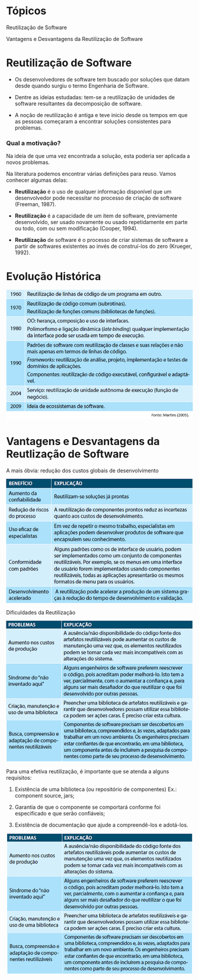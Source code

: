 # Tópicos

Reutilização de Software

Vantagens e Desvantagens da Reutilização de Software


# Reutilização de Software

- Os desenvolvedores de software tem buscado por soluções que datam desde quando surgiu o termo Engenharia de Software.

- Dentre as ideias estudadas: tem-se a reutilização de unidades de software resultantes da decomposição de software.

- A noção de reutilização é antiga e teve inicio desde os tempos em que as pessoas começaram a encontrar soluções consistentes para problemas. 

### Qual a motivação? 

Na ideia de que uma vez encontrada a solução, esta poderia ser aplicada a novos problemas.

Na literatura podemos encontrar várias definições para reuso. Vamos conhecer algumas delas:

- **Reutilização** é o uso de qualquer informação disponível que um desenvolvedor pode necessitar no processo de criação de software (Freeman, 1987).

- **Reutilização** é a capacidade de um item de software, previamente desenvolvido, ser usado novamente ou usado repetidamente em parte ou todo, com ou sem modificação (Cooper, 1994). 

- **Reutilização** de software é o processo de criar sistemas de software a partir de softwares existentes ao invés de construí-los do zero (Krueger, 1992).

# Evolução Histórica

![Reutlização](img/Reutilizacao-De-Software.PNG)


# Vantagens e Desvantagens da Reutlização de Software

A mais óbvia: redução dos custos globais de desenvolvimento

![Vantagens](img/VantagensXDesvantagens.PNG)

Dificuldades da Reutilização 

![Vantagens](img/VantagensXDesvantagens2.PNG)

Para uma efetiva reutilização, é importante que se atenda a alguns requisitos:

1. Existência de uma biblioteca (ou repositório de componentes) Ex.: component source, jars;

2. Garantia de que o componente se comportará conforme foi especificado e que serão confiáveis;

3. Existência de documentação que ajude a compreendê-los e adotá-los. 

![teste](img/teste.PNG)
